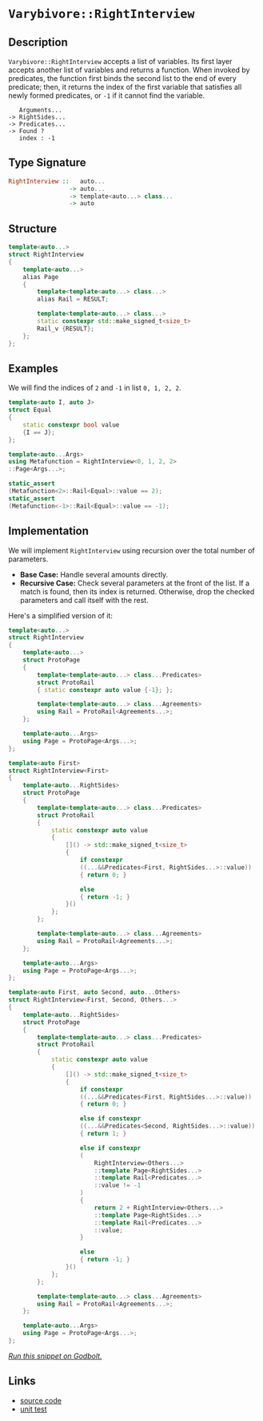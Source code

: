 <!-- Copyright 2024 Feng Mofan
SPDX-License-Identifier: Apache-2.0 -->

# `Varybivore::RightInterview`

## Description

`Varybivore::RightInterview` accepts a list of variables.
Its first layer accepts another list of variables and returns a function.
When invoked by predicates, the function first binds the second list to the end of every predicate;
then, it returns the index of the first variable that satisfies all newly formed predicates, or `-1` if it cannot find the variable.

<pre><code>   Arguments...
-> RightSides...
-> Predicates...
-> Found ?
   index : -1</code></pre>

## Type Signature

```Haskell
RightInterview ::   auto...
                 -> auto...
                 -> template<auto...> class...
                 -> auto
```

## Structure

```C++
template<auto...>
struct RightInterview
{
    template<auto...>
    alias Page
    {
        template<template<auto...> class...>
        alias Rail = RESULT;

        template<template<auto...> class...>
        static constexpr std::make_signed_t<size_t>
        Rail_v {RESULT};
    };  
};
```

## Examples

We will find the indices of `2` and `-1` in list `0, 1, 2, 2`.

```C++
template<auto I, auto J>
struct Equal
{
    static constexpr bool value
    {I == J};
};

template<auto...Args>
using Metafunction = RightInterview<0, 1, 2, 2>
::Page<Args...>;

static_assert
(Metafunction<2>::Rail<Equal>::value == 2);
static_assert
(Metafunction<-1>::Rail<Equal>::value == -1);
```

## Implementation

We will implement `RightInterview` using recursion over the total number of parameters.

- **Base Case:** Handle several amounts directly.
- **Recursive Case:** Check several parameters at the front of the list.
If a match is found, then its index is returned.
Otherwise, drop the checked parameters and call itself with the rest.

Here's a simplified version of it:

```C++
template<auto...>
struct RightInterview
{
    template<auto...>
    struct ProtoPage
    {
        template<template<auto...> class...Predicates>
        struct ProtoRail
        { static constexpr auto value {-1}; };

        template<template<auto...> class...Agreements>
        using Rail = ProtoRail<Agreements...>;
    };

    template<auto...Args>
    using Page = ProtoPage<Args...>;
};

template<auto First>
struct RightInterview<First>
{
    template<auto...RightSides>
    struct ProtoPage
    {
        template<template<auto...> class...Predicates>
        struct ProtoRail
        {   
            static constexpr auto value 
            {
                []() -> std::make_signed_t<size_t>
                {
                    if constexpr 
                    ((...&&Predicates<First, RightSides...>::value))
                    { return 0; }

                    else
                    { return -1; }
                }()
            };
        };

        template<template<auto...> class...Agreements>
        using Rail = ProtoRail<Agreements...>;
    };

    template<auto...Args>
    using Page = ProtoPage<Args...>;
};

template<auto First, auto Second, auto...Others>
struct RightInterview<First, Second, Others...>
{
    template<auto...RightSides>
    struct ProtoPage
    {
        template<template<auto...> class...Predicates>
        struct ProtoRail
        {   
            static constexpr auto value 
            {
                []() -> std::make_signed_t<size_t>
                {
                    if constexpr 
                    ((...&&Predicates<First, RightSides...>::value))
                    { return 0; }

                    else if constexpr 
                    ((...&&Predicates<Second, RightSides...>::value))
                    { return 1; }

                    else if constexpr
                    (
                        RightInterview<Others...>
                        ::template Page<RightSides...>
                        ::template Rail<Predicates...>
                        ::value != -1
                    )
                    { 
                        return 2 + RightInterview<Others...>
                        ::template Page<RightSides...>
                        ::template Rail<Predicates...>
                        ::value; 
                    }

                    else
                    { return -1; }
                }()
            };
        };

        template<template<auto...> class...Agreements>
        using Rail = ProtoRail<Agreements...>;
    };

    template<auto...Args>
    using Page = ProtoPage<Args...>;
};
```

[*Run this snippet on Godbolt.*](https://godbolt.org/#z:OYLghAFBqd5QCxAYwPYBMCmBRdBLAF1QCcAaPECAMzwBtMA7AQwFtMQByARg9KtQYEAysib0QXACx8BBAKoBnTAAUAHpwAMvAFYTStJg1DIApACYAQuYukl9ZATwDKjdAGFUtAK4sGIAMykrgAyeAyYAHI%2BAEaYxBIaGqQADqgKhE4MHt6%2BeqnpjgKh4VEssfHSdpgOmUIETMQE2T5%2BgVU1AnUNBMWRMXEJSQr1jc25XLYjPWF9ZQOSAJS2qF7EyOwc5v5hyN5YANQm/m5ejrSEAJ5H2CYaAIJbO3uYh8fIw%2BhYVNe3D/cEmBYyQMAKObiYp1QADoYT97sNiF4HPsAEp4YAIAgASUEcQAbnhMAB3X4mADsVnu%2B2p%2BwBQJBmDBEKIMKhcLuNP2CKRBH2ymIqCIyiYwEZVJp5MpHM5NLpwKYoOOcoZTMhrOu%2B12TAUClZ/Mw%2BFEAIU7JlNO5yP5gtQKKYdF%2BZupkq59UcyE1AmGmFUyWI%2B2ZqH2eLEXhekoAtFxyQARI4WQ5k2P%2BKUOx3KhWMpWA%2BWK8Fq2H%2BbCagw61l3YDETCAxgEE2F1NmrzpIyou20V7RvkCoi2%2B3HcuV6uCXUFm7JhsJpMp8XU9O5gNl4jAOs3Gf7JthYB8kVh/ydq1Cndgu5Lkds%2Bvj%2B4xuOk/7ZlXHAP7ABieGIw3ZFt5aIx2NxxAJYkwVfd8CHZSUJznTM8xZGEf0xIQ8CwFcJy/LtrWFUUJwgtdOSgsF8MffNzyLLVSxhfVDQzFDcPNAhEUtbsbTbCdOWdJ1aLNYYFTwd00AYL0fT9J9g28MNOJlHDpUdR0TAAVisOTowgBZ9nDDUPhAEAWCYABrTAAH10mAcJ0AMsDjnSAAvQyLNXaSZMkilWMcs08CoD0BIBITDgk1zqSgdUzAANnMYLKN46jgLfYZSFRdEEKQzAz2uLTRNDBYFhc/yJQpfZKwIVYGH2DQ40nW8HJyzlMFoJRsqq50CqKtSo2Tcq/NkxMVPqtjExvCTr0vP5Ktle8MwIsb52IjUyLPAcqzYYdTUdDcW17dsjn3Jj1uPCsFprFKLylXqpwqvDJughcYRPZdlupVat0w3ctowo9%2B1PdUjtJPqht%2BQiYMDEDYv9SF9iEaoBHQOKrqhAB5AgEDiGi7jQ%2BC/wBADCRJY4gYIOLwf4qH9nhxH30%2B%2BypPO%2BlxqI2CoTRxDkLul0GN5A9UCe7DnIk/7/phmaSzPCKjWS5nOTQ9mdoGvKOJGrjXV4zzBN9EGiCDENxLlpzjqqp0FPk5TVPUwsXXQLSdP0oz0VM8ywWs2yxf8yndZldyle8lWev8wLYRCsLhainGYrx%2BLf0Z5LybSjXMq91zGswQriGK0q2uvK8OtcmqlH2N3%2BOVv1Y8cn22T9kKA%2BNMECchuKGaSw7sCjsSY4zxz48T4rWvjNPhpdmUs5eXPPQ94hC5kiBR/8tGcQxwDsbcEmkfJifXK0qDtyw45a%2BQpeW5y1eLtbPs3HLiPR2XxzG9DfYwDATaWvPzkst3zqu%2Bf1ymqT/YzEOSxQ8xaf8RYzBAvMmZ834XxAGvTmm8ErCDrjvLWvd97UwBIfWgYIT71wfo6S%2BmZX6IKdn1dOBDM61TFCQ1ueUP7FUjGVbuvcYzdRboNHWZoWFnTTBdCaKDLrTRNrNMse0hy1kdvdZsW51odnQj2Fi/YhGLVrEvIaJ1%2Bo91Gjw1UdMbrI05A9dez1pEczem4bRSiUw/WnHcAA9AAKjsfYhxVjfi2LsQAFWwEIVx9inH3BcQ4xxFVHgMF2F4A4YJTh0EuOBO8GjaaBixNDUGAApT89EeT7GwAARy8GIb6rCXQ8T4kPb0KtoioE8OrMSXMLBYg7HfFJFjvqnWIXzYi2j2R6IALIJyYFQLwwTCjFTvlPf8s8wRJH2BML%2BcUzDsi0tAkxH0z6/XhArZABltRKEaL8CA3T6h9IGZkMEszCxaR2scLJOT0GnJAOlZ6d8zBZSGtxN0GydRxDAvcXZPSDkdAYGCWhNzzluEubkm5dy6l7hak8iwHAli0E4HJXgfgOBaFIKgTgbhrDWC5CsNYYYzD%2BB4KQAgmg4VLF0iAOSZIoT%2BAABzBTJP4RlGh6VMoAJyBARRwSQvAWCDFICitFGKOC8AUCAJIpLUVwtIHAWAMBEAgBWAQZIpxyCUDQECOgcQIisA2KoBl4ZgqSH2MAZA7opBQjMLwA0hASBIT0PwQQIgxDsCkDIQQigVDqGlaQXQEwiTECYMkTgPB4WIuRWS9FnBYanFVbyVAHkDXBSNSas1FrJBWv2BADwWr6AF0JVwBYvApVaCWBAJAmrkjarIBQCAVaa0gGAFIMwfA6AY3FRAaIUbohhAaBcUNvBe3MGIBcWG0RtDVClcSzVCjYYMFoAO31WBoheGAOCWgtVB2kCwDpIw4hl1vinXgPEyUo3emqKcDYxKwgAm5Wi840Qg2jo8FgKN9E8D8u4LwU9xAylKGjICQwwBzhGDJUsKgBhlwADUsaw2SIwbdTrhCiHEO65DXq1BRv9foYDKBsWWH0HgaI4rIBLFQMkQZ4qODhg%2BJtUwlhrBmGFb%2B4gdd4BLHaIMlwDB3CeBaHoEIMxSjlDyGkDIAgxh%2BAmPkCTDBegiYGBMLjtQphSb0CpzoUwFP9HiMptT/HxiTG6DpuYenON4vWBIcNHAkWCqjSK/YybU2mvNZMzN38IC4DtQWolxaSXgaWIjJgWB4gqVIJSyQ/goScrJJIDQkgzCSGCokOSwV2X6E4Ly0g/KiVQmClwYKdL2V0sK3JSQXA5KcuCvZ31IqxUSoC9K8tCqK1KrjWqutDb826rYJwBoLA8RknDEwYswHJnsqhFwKEaLbVEDY2bCYyGXVoekBhpQWHfW6FbYG4Ng6bN2aFbwEVsaVWnH2Im/0xBBvDdG1qFsXBJvTY0Nm3N1b80/38I8kt4HZWVtQHmuI6r60A/ewMAbQ3wz3ebeyrgSQaC0A7ZQbtvrh39u3Wj0d47J0OG3bOms87F1RpXWujdW7v07qA/ujYaL8CVhqKe6js3VCXoBNu29NUo2PufRcV9NOS1sa/cS39/7MCAb3SBzcv3IMigULB4k8HEMU%2BW6ht1a3ZCYZ9Wi7buGwMMasIRx9pHwsUao5wWjBB0D0YIxYZjx3WPsbI7YGqx7nAQFcOpiYQmSi6bEwUTInuUjicGaZ0TymXd/K6KMQz0nnf2EGVH6YPuzMaYMzkWP3FGih6UxZ1YVmi2Zds5GurnArs3ZG2Nh7T2ZvZu8/Nz7RafvNaC5gELAxwvcuy7lybCWyRVbJEyxLyWKu1eFZwBrkrftysVcq%2BNwPus6r1f167xr9gsAUHid0eJHtQgZMMG1%2BB5sOqW7IFbauPXyA21rnQARSC7ZDd%2Bg7xex8cFO/Gi7HkBur/X5voMO%2B9%2B8g5qg41qfb%2BD%2BaloyptYL61oarAH5q3LIDJDJAGTb7soGQAEbIr5rbtpIzI49p9qjoY4EFjoTpTp44A5zoLpLq06YCrrrpiDk7Eq7rAYHq05HoM5nq%2BoXrIBXrs64j3q8Dc79p87vqC7boi5pBi5U6S5gbNZ8BQZy5wYIYorEoq6uoSDq6epX7Ya34GB6425EYkYcboqUaZDUZWKaT65MYsZxALZnpO6aZ%2BDu68aB7e6zBh5B7%2B6SYx5%2B5ybZ56Zx6u4MCJ6B6OGJ7%2BGp7dChHabCa%2B4F4KCWZupP6j7Hal5f4mo/5b7/7USAF14kAN7gGBakDBahaUA2Zd4gBmCTb%2BD%2BByRyQJZw6sr%2BBkhFYpHRqiq2CNYQGZQRYgCJb5ZcBfbBRfbsoFYhQaBkiF7%2BDP6pEdHdE2bWptH1ZNZlpLC/rpDOCSBAA)

## Links

- [source code](../../../../conceptrodon/varybivore/right_interview.hpp)
- [unit test](../../../../tests/unit/metafunctions/varybivore/right_interview.test.hpp)
